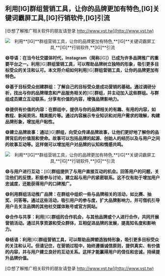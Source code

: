 ## **利用**[IG]**群组营销工具，让你的品牌更加有特色,**[IG]**关键词霸屏工具,**[IG]**行销软件,**[IG]**引流**

[😍想了解推广相关软件的朋友请登录 http://www.vst.tw](http://www.vst.tw)

 <center><img src="https://vst.tw/MP4/tuiguang/png/6.png" alt="利用**[IG]**群组营销工具，让你的品牌更加有特色,**[IG]**关键词霸屏工具,**[IG]**行销软件,**[IG]**引流"></center>

**😄导语：在当今社交媒体时代，Instagram（简称**[IG]**）已成为许多品牌推广的重要平台之一。利用**[IG]**群组营销工具，可以帮助品牌树立独特的形象，吸引更多目标受众的关注和认可。本文将介绍如何利用**[IG]**群组营销工具，让你的品牌更加有特色。**

**😄基于目标受众创建群组：了解自己的目标受众是成功营销的基础。通过调研分析，找出与你的品牌理念和产品服务相关的**[IG]**群组，并主动加入这些群组。与群组成员建立互动联系，分享有价值的内容，增强品牌影响力。**

**😄提供有价值的内容：在群组中，提供与你的品牌相关的有趣、有用的内容，如教程、新闻资讯、精美图片等。通过内容展示专业知识和对用户需求的理解，构建品牌形象，增加用户粘性。**

**😄建立品牌故事：通过**[IG]**群组，向受众传递品牌故事，让他们更好地了解你的品牌背后的价值观和使命。故事可以包括品牌的起源、创始人的经历以及与用户之间的故事互动等。这样做可以增加用户对品牌的认知和情感共鸣。**

 <center><img src="https://vst.tw/MP4/tuiguang/png/8.png" alt="利用**[IG]**群组营销工具，让你的品牌更加有特色,**[IG]**关键词霸屏工具,**[IG]**行销软件,**[IG]**引流"></center>

**😄与用户进行互动：**[IG]**群组提供了与用户直接互动的机会。回答用户的问题，关注他们的反馈，积极参与讨论，建立起与用户的紧密联系。这不仅有助于增加用户忠诚度，还能获得用户的口碑推广。**

**😄利用群组活动推广品牌：在群组中组织一些与品牌相关的活动，如比赛、抽奖、问答等。通过这些活动，吸引用户的参与度，扩大品牌影响力，并可借机引导用户去关注品牌的其他社交媒体账号或官方网站。**

**😄合作与共享：利用**[IG]**群组的合作机会，与其他品牌或个人进行合作，共同开展营销活动。通过共享资源和受众群体，互相促进品牌的发展，提高知名度和影响力。**

**😄结语：利用**[IG]**群组营销工具，可以帮助品牌塑造独特形象，吸引更多目标受众的关注和认可。但请记住，在营销过程中，始终遵循诚信原则，提供真实、有价值的内容，并与用户建立良好的互动关系。这样才能赢得用户的信任和忠诚，持续提升品牌价值。**

[😍想了解推广相关软件的朋友请登录 http://www.vst.tw](http://www.vst.tw)



